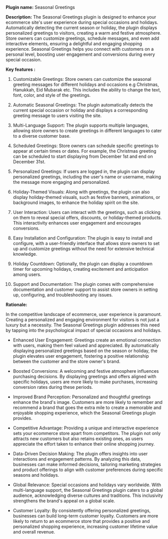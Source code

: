 **Plugin name:** Seasonal Greetings

**Description:** The Seasonal Greetings plugin is designed to enhance your ecommerce site's user experience during special occasions and holidays. Automatically detecting the current season or holiday, the plugin displays personalized greetings to visitors, creating a warm and festive atmosphere. Store owners can customize greetings, schedule messages, and even add interactive elements, ensuring a delightful and engaging shopping experience. Seasonal Greetings helps you connect with customers on a personal level, boosting user engagement and conversions during every special occasion.


**Key features :**

1. Customizable Greetings: Store owners can customize the seasonal greeting messages for different holidays and occasions e.g Christmas, Hanukkah, Eid Mubarak etc. This includes the ability to change the text, font, color, and style of the greetings.

2. Automatic Seasonal Greetings: The plugin automatically detects the current special occasion or holiday and displays a corresponding greeting message to users visiting the site.

3. Multi-Language Support: The plugin supports multiple languages, allowing store owners to create greetings in different languages to cater to a diverse customer base.

4. Scheduled Greetings: Store owners can schedule specific greetings to appear at certain times or dates. For example, the Christmas greeting can be scheduled to start displaying from December 1st and end on December 31st.

5. Personalized Greetings: If users are logged in, the plugin can display personalized greetings, including the user's name or username, making the message more engaging and personalized.

6. Holiday-Themed Visuals: Along with greetings, the plugin can also display holiday-themed visuals, such as festive banners, animations, or background images, to enhance the holiday spirit on the site.

7. User Interaction: Users can interact with the greetings, such as clicking on them to reveal special offers, discounts, or holiday-themed products. This interactivity enhances user engagement and encourages conversions.

8. Easy Installation and Configuration: The plugin is easy to install and configure, with a user-friendly interface that allows store owners to set up and customize greetings without the need for extensive technical knowledge.

9. Holiday Countdown: Optionally, the plugin can display a countdown timer for upcoming holidays, creating excitement and anticipation among users.

10. Support and Documentation: The plugin comes with comprehensive documentation and customer support to assist store owners in setting up, configuring, and troubleshooting any issues.

 
**Rationale:** 

In the competitive landscape of ecommerce, user experience is paramount. Creating a personalized and engaging environment for visitors is not just a luxury but a necessity. The Seasonal Greetings plugin addresses this need by tapping into the psychological impact of special occasions and holidays.

- Enhanced User Engagement: Greetings create an emotional connection with users, making them feel valued and appreciated. By automatically displaying personalized greetings based on the season or holiday, the plugin elevates user engagement, fostering a positive relationship between the customer and the store owner's brand.

- Boosted Conversions: A welcoming and festive atmosphere influences purchasing decisions. By displaying greetings and offers aligned with specific holidays, users are more likely to make purchases, increasing conversion rates during these periods.

- Improved Brand Perception: Personalized and thoughtful greetings enhance the brand's image. Customers are more likely to remember and recommend a brand that goes the extra mile to create a memorable and enjoyable shopping experience, which the Seasonal Greetings plugin provides.

- Competitive Advantage: Providing a unique and interactive experience sets your ecommerce store apart from competitors. The plugin not only attracts new customers but also retains existing ones, as users appreciate the effort taken to enhance their online shopping journey.

- Data-Driven Decision Making: The plugin offers insights into user interactions and engagement patterns. By analyzing this data, businesses can make informed decisions, tailoring marketing strategies and product offerings to align with customer preferences during specific seasons and holidays.

- Global Relevance: Special occasions and holidays vary worldwide. With multi-language support, the Seasonal Greetings plugin caters to a global audience, acknowledging diverse cultures and traditions. This inclusivity strengthens the brand's appeal on a global scale.

- Customer Loyalty: By consistently offering personalized greetings, businesses can build long-term customer loyalty. Customers are more likely to return to an ecommerce store that provides a positive and personalized shopping experience, increasing customer lifetime value and overall revenue.